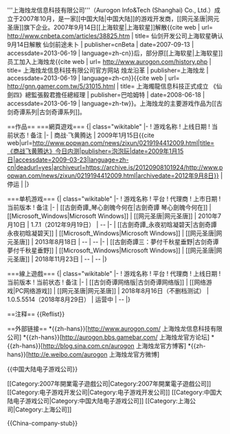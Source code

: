 '''上海烛龙信息科技有限公司'''（Aurogon Info&Tech (Shanghai) Co., Ltd.）成立于2007年10月，是一家[[中国大陆|中国大陆]]的游戏开发商，[[网元圣唐|网元圣唐]]旗下企业。2007年9月14日[[上海软星|上海软星]]解散<ref>{{cite web | url= http://www.cnbeta.com/articles/38825.htm | title= 仙剑开发公司上海软星确认9月14日解散 仙剑前途未卜 | publisher=cnBeta | date=2007-09-13 | accessdate=2013-06-19 | language=zh-cn}}</ref>后，部分原[[上海软星|上海软星]]员工加入上海烛龙<ref>{{cite web | url= http://www.aurogon.com/history.php | title= 上海烛龙信息科技有限公司官方网站 烛龙沿革 | publisher=上海烛龙 | accessdate=2013-06-19 | language=zh-cn}}</ref><ref>{{cite web | url= http://gnn.gamer.com.tw/5/31015.html | title= 上海燭龍信息科技正式成立 《仙劍四》總監張毅君擔任總經理 | publisher=巴哈姆特 | date=2008-06-18 | accessdate=2013-06-19 | language=zh-tw}}</ref>。上海烛龙的主要游戏作品为[[古剑奇谭系列|古剑奇谭系列]]。

==作品==
===網頁遊戏===
{| class="wikitable"
|-
! 游戏名称
! 上线日期
! 当前状态
! 备注
|-
| 商战·飞黄腾达
| 2009年1月15日<ref>{{cite web|url=http://www.popwan.com/news/zixun/0219194412009.html|title=《商战飞黄腾达》今日内测|publisher=泡泡玩|date=2009年1月15日|accessdate=2009-03-23|language=zh-cn|deadurl=yes|archiveurl=https://archive.is/20120908101924/http://www.popwan.com/news/zixun/0219194412009.html|archivedate=2012年9月8日}}</ref>
| 停运
|
|}

===单机游戏===
{| class="wikitable"
|-
! 游戏名称
! 平台
! 代理商
! 上市日期
! 当前版本
! 备注
|-
| [[古劍奇譚_琴心劍魄今何在|古劍奇譚 琴心劍魄今何在]]
| [[Microsoft_Windows|Microsoft Windows]]
| [[网元圣唐|网元圣唐]]
| 2010年7月10日
| 1.7.1（2012年9月19日）
| --
|-
| [[古劍奇譚_永夜初晗凝碧天|古劍奇譚 永夜初晗凝碧天]]
| [[Microsoft_Windows|Microsoft Windows]]
| [[网元圣唐|网元圣唐]]
| 2013年8月18日
| --
| --
|-
| [[古劍奇譚三：夢付千秋星垂野|古剑奇谭 夢付千秋星垂野]]
| [[Microsoft_Windows|Microsoft Windows]]
| [[网元圣唐|网元圣唐]]
| 2018年11月23日
| --
| --
|}

===線上遊戲===
{| class="wikitable"
|-
! 游戏名称
! 平台
! 代理商
! 上线日期
! 当前版本
! 当前状态
! 备注
|-
| [[古剑奇谭网络版|古剑奇谭网络版]]
| [[网络游戏|PC网络游戏]]
| [[网元圣唐|网元圣唐]]
| 2018年8月16日（不删档测试）
| 1.0.5.5514（2018年8月29日）
| 运营中
| --
|}

==注释==
{{Reflist}}

==外部链接==
*{{zh-hans}}[http://www.aurogon.com/ 上海烛龙信息科技有限公司]
*{{zh-hans}}[http://aurogon.bbs.gamebar.com/ 上海烛龙官方论坛]
*{{zh-hans}}[http://blog.sina.com.cn/aurogon 上海烛龙官方博客]
*{{zh-hans}}[http://e.weibo.com/aurogon 上海烛龙官方微博]

{{中国大陆电子游戏公司}}

[[Category:2007年開業電子遊戲公司|Category:2007年開業電子遊戲公司]]
[[Category:电子游戏开发公司|Category:电子游戏开发公司]]
[[Category:中国大陆电子游戏公司|Category:中国大陆电子游戏公司]]
[[Category:上海公司|Category:上海公司]]

{{China-company-stub}}